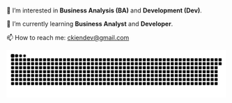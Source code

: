 <!DOCTYPE html>
<html lang="en">
<head>
    <meta charset="UTF-8">
    <meta name="viewport" content="width=device-width, initial-scale=1.0">
    <link rel="stylesheet" href="https://cdnjs.cloudflare.com/ajax/libs/font-awesome/6.0.0-beta3/css/all.min.css">
    <style>
        .marquee {
            display: inline-block;
            white-space: nowrap;
            overflow: hidden;
            position: relative;
        }
        .marquee h1 {
            display: inline-block;
            position: absolute;
            animation: slide 10s linear infinite;
        }
        @keyframes slide {
            0% { transform: translateX(100%); }
            100% { transform: translateX(-100%); }
        }
    </style>
</head>
<body>

<div class="container">
    <div class="marquee" style="text-align: center;">
        <h1>👋 Hi, I’m Dương Công Kiên</h1>
    </div>
    <p>👀 I’m interested in <strong>Business Analysis (BA)</strong> and <strong>Development (Dev)</strong>.</p>
    <p>🌱 I’m currently learning <strong>Business Analyst</strong> and <strong>Developer</strong>.</p>
    <div class="contact">
        <p>📫 How to reach me: <a href="mailto:ckiendev@gmail.com">ckiendev@gmail.com</a></p>
    </div>
</div>

</body>
</html>


![snake gif](https://github.com/Kine-code/Kine-code/blob/output/github-contribution-grid-snake-dark.svg)
